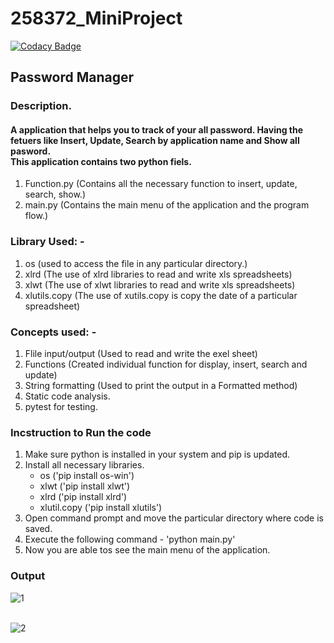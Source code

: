 # 258372_MiniProject

[![Codacy Badge](https://api.codacy.com/project/badge/Grade/2f43ec2175a347c59294a4a9a8fc9fce)](https://app.codacy.com/gh/princekr3010/258372_MiniProject?utm_source=github.com&utm_medium=referral&utm_content=princekr3010/258372_MiniProject&utm_campaign=Badge_Grade_Settings)


## Password Manager

### Description.
#### A application that helps you to track of your all password. Having the fetuers like Insert, Update, Search by application name and Show all pasword.</br> This application contains two python fiels.
1. Function.py (Contains all the necessary function to insert, update, search, show.)
2. main.py (Contains the main menu of the application and the program flow.)

### Library Used: - 
1. os  (used to access the file in any particular directory.)
2. xlrd (The use of xlrd libraries to read and write xls spreadsheets)
3. xlwt (The use of xlwt libraries to read and write xls spreadsheets)
4. xlutils.copy (The use of xutils.copy is  copy the date of a particular spreadsheet)

### Concepts used: - 
1. Flile input/output (Used to read and write the exel sheet)
2. Functions (Created individual function for display, insert, search and update)
3. String formatting (Used to print the output in a Formatted method)
4. Static code analysis.
5. pytest for testing.

### Incstruction to Run the code
1. Make sure python is installed in your system and pip is updated.
2. Install all necessary libraries.
     - os ('pip install os-win') 
     - xlwt ('pip install xlwt') 
     - xlrd ('pip install xlrd')
     - xlutil.copy ('pip install xlutils')
3. Open command prompt and move the particular directory where code is saved.
4. Execute  the following command - 'python main.py'
5. Now you are able tos see the main menu of the application. 

### Output
![1](https://user-images.githubusercontent.com/68175614/116677545-f7719680-a9c5-11eb-9287-0ffc6e01e5e1.JPG)
</br>
</br>

![2](https://user-images.githubusercontent.com/68175614/116677645-13753800-a9c6-11eb-838d-545ba768004a.JPG)

